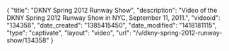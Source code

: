 {
    "title": "DKNY Spring 2012 Runway Show",
    "description": "Video of the DKNY Spring 2012 Runway Show in NYC, September 11, 2011.",
    "videoid": "134358",
    "date_created": "1385415450",
    "date_modified": "1418181115",
    "type": "captivate",
    "layout": "video",
    "url": "\/v\/dkny-spring-2012-runway-show\/134358"
}